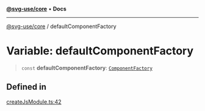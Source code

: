 [**@svg-use/core**](../README.md) • **Docs**

---

[@svg-use/core](../README.md) / defaultComponentFactory

# Variable: defaultComponentFactory

> `const` **defaultComponentFactory**:
> [`ComponentFactory`](../type-aliases/ComponentFactory.md)

## Defined in

[createJsModule.ts:42](https://github.com/fpapado/svg-use/blob/cfb17d16e4effa2c9dcbf7f704dead47a35e60aa/packages/core/src/createJsModule.ts#L42)
